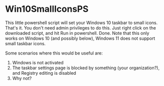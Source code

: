 # Win10SmallIconsPS

This little powershell script will set your Windows 10 taskbar to small icons. That's it. You don't need admin privileges to do this. Just right click on the downloaded script, and hit Run in powershell. Done.
Note that this only works on Windows 10 (and possibly below), Windows 11 does not support small taskbar icons.

Some scenarios where this would be useful are:
1. Windows is not activated
2. The taskbar settings page is blocked by something (your organization?), and Registry editing is disabled
3. Why not?
